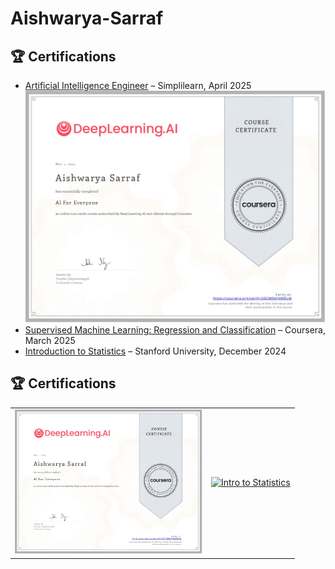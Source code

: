 # Aishwarya-Sarraf

## 🏆 Certifications
- [Artificial Intelligence Engineer](https://success.simplilearn.com/3f7a9eb2-ba58-4a72-92ed-f943a136a18e#acc.PFm6kT5S) – Simplilearn, April 2025
[![AI For Everyone](./AI%20for%20everyone%20Coursera_page-0001.jpg)](https://www.coursera.org/account/accomplishments/verify/2GCMDKFHMDLM)
- [Supervised Machine Learning: Regression and Classification](https://www.coursera.org/account/accomplishments/verify/69O73NXV4VN2) – Coursera, March 2025
- [Introduction to Statistics](https://www.coursera.org/account/accomplishments/verify/VFL02P4QD5YL) – Stanford University, December 2024

<h2>🏆 Certifications</h2>

<table>
  <tr>
    <td>
      <a href="https://www.coursera.org/account/accomplishments/verify/2GCMDKFHMDLM">
        <img src="./AI%20for%20everyone%20Coursera_page-0001.jpg" alt="AI For Everyone" width="300"/>
      </a>
    </td>
    <td>
      <a href="https://www.coursera.org/account/accomplishments/verify/VFL02P4QD5YL">
        <img src="./cert-intro-to-stats.jpg" alt="Intro to Statistics" width="300"/>
      </a>
    </td>
  </tr>
</table>
